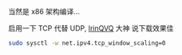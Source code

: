 当然是 x86 架构编译...  

启用一下 TCP 代替 UDP, [lrinQVQ](https://github.com/lrinQVQ) 大神 说下载效果佳
``` bash
sudo sysctl -w net.ipv4.tcp_window_scaling=0
```
